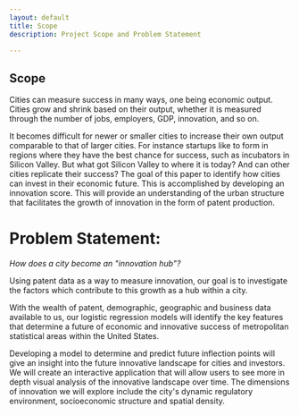 ```yaml
---
layout: default
title: Scope
description: Project Scope and Problem Statement

---
```


<style>

.card {

  box-shadow: 0 4px 8px 0 rgba(0,0,0,0.2);
  transition: 0.3s;
}


.card:hover {
  box-shadow: 0 8px 16px 0 rgba(0,0,0,0.2);
}


.container {
  padding: 2px;

}


.column {
  float: left;
  width: 33%;
  padding: 15px;
}

.row::after {
  content: "";
  clear: both;
  display: table;

.center {
  display: block;
  margin-left: 5px;
  margin-left: 5px;
  width: 100%;
  padding-left: 15px;
  padding-right: 15px;
}

</style>

## Scope
<p>Cities can measure success in many ways, one being economic output. Cities grow and shrink based on their output, whether it is measured through the number of jobs, employers, GDP, innovation, and so on. </p>

<p>It becomes difficult for newer or smaller cities to increase their own output comparable to that of larger cities. For instance startups like to form in regions where they have the best chance for success, such as incubators in Silicon Valley. But what got Silicon Valley to where it is today? And can other cities replicate their success? The goal of this paper to identify how cities can invest in their economic future. This is accomplished by developing an innovation score.  This will provide an understanding of the urban structure that facilitates the growth of innovation in the form of patent production.</p>


# Problem Statement:

*How does a city become an "innovation hub"?*

<p>Using patent data as a way to measure innovation, our goal is to investigate the factors which contribute to this growth as a hub within a city. </p>

<p>With the wealth of patent, demographic, geographic and business data available to us, our logistic regression models will identify the key features that determine a future of economic and innovative success of metropolitan statistical areas within the United States. </p>

<p>Developing a model to determine and predict future inflection points will give an insight into the future innovative landscape for cities and investors. We will create an interactive application that will allow users to see more in depth visual analysis of the innovative landscape over time. The dimensions of innovation we will explore include the city's dynamic regulatory environment, socioeconomic structure and spatial density.</p>
